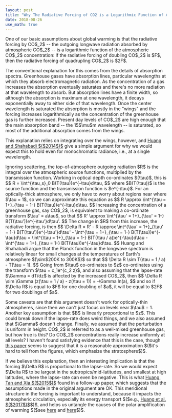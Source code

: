 ```yaml
---
layout: post
title: "Why The Radiative Forcing of CO2 is a Logarithmic Function of Atmospheric CO2 Concentrations"
date: 2018-08-26
use_math: true
---
```


<p>One of our basic assumptions about global warming is that the radiative forcing by CO$_2$ -- the outgoing longwave radiation absorbed by atmospheric CO$_2$ -- is a logarithmic function of the atmospheric CO$_2$ concentration: if the radiative forcing of doubling CO$_2$ is $F$, then the radiative forcing of quadrupling CO$_2$ is $2F$.</p>

<p>The conventional explanation for this comes from the details of absorption spectra. Greenhouse gases have absorption lines, particular wavelengths at which they absorb electromagnetic radiation. As the concentration of a gas increases the absorption eventually saturates and there's no more radiation at that wavelength to absorb. But absorption lines have a finite width, so although the absorption is maximum at one wavelength, it decays exponentially away to either side of that wavelength. Once the center wavelength is saturated the absorption is mostly in the "wings" and the forcing increases logarithmically as the concentration of the greenhouse gas is further increased. Present day levels of CO$_2$ are high enough that the main absorption band -- the 15$\mu$m wavelength -- is saturated, so most of the additional absorption comes from the wings.</p>

<p>This explanation relies on integrating over the wings, however, and <a href="https://agupubs.onlinelibrary.wiley.com/doi/epdf/10.1002/2014JD022466">Huang and Shahabadi $($2014$)$</a> give a simple argument for why we would expect this to hold even for monochromatic radiance, i.e., at a single wavelength.</p>

<p>Ignoring scattering, the top-of-atmosphere outgoing radiation $R$ is the integral over the atmospheric source functions, multiplied by the transmission function. Working in optical depth co-ordinates $(\tau)$, this is
$$
R = \int^{\tau_s}_0 B(T(\tau))e^{-\tau}d\tau,
$$
where $B(T(\tau))$ is the source function and the transmission function is $e^{-\tau}$.  For an optically-thick atmosphere, we only have to worry about regions near where $\tau = 1$, so we can approximate this equation as
$$
R \approx \int^{\tau = 1+}_{\tau = 1-} B(T(\tau))e^{-\tau}d\tau.
$$
Increasing the concentration of a greenhouse gas, say CO$_2$, is equivalent to making a co-ordinate transform $\tau' = a\tau$, so that
$$
R' \approx \int^{\tau' = 1+}_{\tau' = 1-} B(T(\tau'))e^{-\tau'}d\tau'.
$$
The change in $R$ from this increase, the radiative forcing, is then
$$
\Delta R = R' - R \approx \int^{\tau' = 1+}_{\tau' = 1-} B(T(\tau'))e^{-\tau'}d\tau' - \int^{\tau = 1+}_{\tau = 1-} B(T(\tau))e^{-\tau}d\tau = \int^{\tau = 1+}_{\tau = 1-} B(T(\tau / a))e^{-\tau}d\tau - \int^{\tau = 1+}_{\tau = 1-} B(T(\tau))e^{-\tau}d\tau.
$$
Huang and Shahabadi argue that the Planck function in the longwave spectrum is relatively linear for small changes at the temperatures of Earth's atmosphere $(\sim$200K to 300K$)$ so that
$$
\Delta R \sim T(\tau = 1 / a) - T(\tau = 1).
$$
Going from $\tau$ co-ordinates to $z$ co-ordinates using the transform $\tau = c_1e^{c_2 z}$, and also assuming that the lapse-rate $\Gamma = dT/dz$ is affected by the increased CO$_2$, then  
$$
\Delta R \sim \Gamma (z(\tau = 1 / a) - z(\tau = 1)) = -\Gamma ln(a),
$$
and so if $\Delta R$ is equal to $F$ for one doubling of $a$, it will be equal to $2F$ for two doublings of $a$.</p> 

<p>Some caveats are that this argument doesn't work for optically-thin atmospheres, since then we can't just focus on levels near $\tau$ = 1. Another key assumption is that $B$ is linearly proportional to $z$. This could break down if the lapse-rate does weird things, and we also assumed that $\Gamma$ doesn't change. Finally, we assumed that the perturbation is uniform in height. CO$_2$ is referred to as a well-mixed greenhouse gas, but how true is this? Do CO$_2$ concentrations really increase uniformly at all levels? I haven't found satisfying evidence that this is the case, though <a href="https://www.atmos-chem-phys.net/11/2455/2011/acp-11-2455-2011.pdf">this paper</a> seems to suggest that it is a reasonable approximation $($it's hard to tell from the figures, which emphasize the stratosphere$)$.</p>

<p>If we believe this explanation, then an interesting implication is that the forcing $\Delta R$ is proportional to the lapse-rate. So we would expect $\Delta R$ to be largest in the subtropics/mid-latitudes, and smallest at high latitudes, where the lapse-rate can even be negative. This is what <a href="https://agupubs.onlinelibrary.wiley.com/doi/epdf/10.1002/2015JD024569">Huang, Tan and Xia $($2015$)$</a> found in a follow-up paper, which suggests that the assumptions made in the original argument are OK. This meridional structure in the forcing is important to understand, because it impacts the atmospheric circulation, especially its energy transport $($e.g., <a href="https://agupubs.onlinelibrary.wiley.com/doi/full/10.1002/2017JD027221">Huang et al. $($2017$)$</a>$)$, and helps us untangle the causes of the polar amplification of warming $($see <a href="http://www.meteo.mcgill.ca/~tmerlis/publications/henry_linear_rad.pdf">here</a> and <a href="https://journals.ametsoc.org/doi/abs/10.1175/JCLI-D-18-0103.1">here</a>$)$.</p> 













